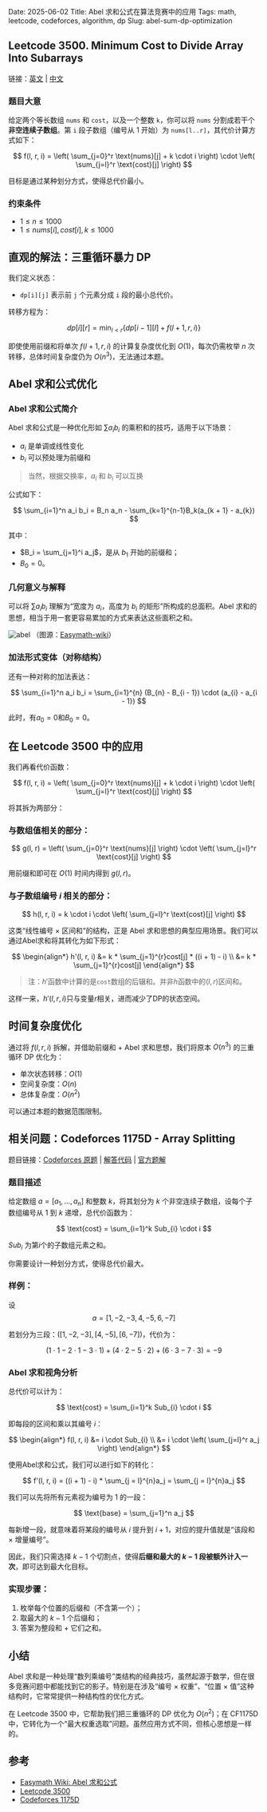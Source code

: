 Date: 2025-06-02
Title: Abel 求和公式在算法竞赛中的应用
Tags: math, leetcode, codeforces, algorithm, dp
Slug: abel-sum-dp-optimization

## Leetcode 3500. Minimum Cost to Divide Array Into Subarrays

链接：[英文][1] | [中文][2]

### 题目大意

给定两个等长数组 `nums` 和 `cost`，以及一个整数 `k`，你可以将 `nums` 分割成若干个**非空连续子数组**。第 `i` 段子数组（编号从 1 开始）为 `nums[l..r]`，其代价计算方式如下：

$$
f(l, r, i) = \left( \sum_{j=0}^r \text{nums}[j] + k \cdot i \right) \cdot \left( \sum_{j=l}^r \text{cost}[j] \right)
$$

目标是通过某种划分方式，使得总代价最小。

### 约束条件

* $1 \leq n \leq 1000$
* $1 \leq nums[i], cost[i], k \leq 1000$

## 直观的解法：三重循环暴力 DP

我们定义状态：

* `dp[i][j]` 表示前 `j` 个元素分成 `i` 段的最小总代价。

转移方程为：

$$
dp[i][r] = \min_{l < r} \left\{ dp[i-1][l] + f(l+1, r, i) \right\}
$$

即使使用前缀和将单次 $f(l+1, r, i)$ 的计算复杂度优化到 $O(1)$，每次仍需枚举 $n$ 次转移，总体时间复杂度仍为 $O(n^3)$，无法通过本题。

## Abel 求和公式优化

### Abel 求和公式简介

Abel 求和公式是一种优化形如 $\sum a_i b_i$ 的乘积和的技巧，适用于以下场景：

* $a_i$ 是单调或线性变化
* $b_i$ 可以预处理为前缀和

> 当然，根据交换率，$a_i$ 和 $b_i$ 可以互换

公式如下：

$$
\sum_{i=1}^n a_i b_i = B_n a_n - \sum_{k=1}^{n-1}B_k(a_{k + 1} - a_{k})
$$

其中：

* $B_i = \sum_{j=1}^i a_j$，是从 $b_1$ 开始的前缀和；
* $B_{0} = 0$。

### 几何意义与解释

可以将 $\sum a_i b_i$ 理解为“宽度为 $a_i$，高度为 $b_i$ 的矩形”所构成的总面积。Abel 求和的思想，相当于用一套更容易累加的方式来表达这些面积之和。

![abel](https://raw.githubusercontent.com/Wizmann/wizmann.github.com/refs/heads/source/content/statistics/Abel.png)
（图源：[Easymath-wiki][3]）

### 加法形式变体（对称结构）

还有一种对称的加法表达：

$$
\sum_{i=1}^n a_i b_i = \sum_{i=1}^{n} (B_{n} - B_{i - 1}) \cdot (a_{i} - a_{i - 1})
$$

此时，有$a_0 = 0$和$B_0 = 0$。

## 在 Leetcode 3500 中的应用

我们再看代价函数：

$$
f(l, r, i) = \left( \sum_{j=0}^r \text{nums}[j] + k \cdot i \right) \cdot \left( \sum_{j=l}^r \text{cost}[j] \right)
$$

将其拆为两部分：

### 与数组值相关的部分：

$$
g(l, r) = \left( \sum_{j=0}^r \text{nums}[j] \right) \cdot \left( \sum_{j=l}^r \text{cost}[j] \right)
$$

用前缀和即可在 $O(1)$ 时间内得到 $g(l, r)$。

### 与子数组编号 $i$ 相关的部分：

$$
h(l, r, i) = k \cdot i \cdot \left( \sum_{j=l}^r \text{cost}[j] \right)
$$

这类“线性编号 × 区间和”的结构，正是 Abel 求和思想的典型应用场景。我们可以通过Abel求和将其转化为如下形式：

$$
\begin{align*}
h'(l, r, i) &= k * \sum_{j=1}^{r}cost[j] * ((i + 1) - i) \\
&= k * \sum_{j=1}^{r}cost[j]
\end{align*}
$$

> 注：$h'$函数中计算的是`cost`数组的后辍和。并非$h$函数中的$(l, r)$区间和。

这样一来，$h'(l, r, i)$只与变量$r$相关，进而减少了DP的状态空间。

## 时间复杂度优化

通过将 $f(l, r, i)$ 拆解，并借助前缀和 + Abel 求和思想，我们将原本 $O(n^3)$ 的三重循环 DP 优化为：

* 单次状态转移：$O(1)$
* 空间复杂度：$O(n)$
* 总体复杂度：$O(n^2)$

可以通过本题的数据范围限制。

## 相关问题：Codeforces 1175D - Array Splitting

题目链接：[Codeforces 原题][4] | [解答代码][5] | [官方题解][6]

### 题目描述

给定数组 $a = [a_1, ..., a_n]$ 和整数 $k$，将其划分为 $k$ 个非空连续子数组，设每个子数组编号从 1 到 $k$ 递增，总代价函数为：

$$
\text{cost} = \sum_{i=1}^k Sub_{i} \cdot i
$$

$Sub_{i}$ 为第$i$个的子数组元素之和。

你需要设计一种划分方式，使得总代价最大。

### 样例：

设 
$$a = [1, -2, -3, 4, -5, 6, -7]$$

若划分为三段：$([1, -2, -3], [4, -5], [6, -7])$，代价为：

$$
(1\cdot1 -2\cdot1 -3\cdot1) + (4\cdot2 -5\cdot2) + (6\cdot3 -7\cdot3) = -9
$$

### Abel 求和视角分析

总代价可以计为：

$$
\text{cost} = \sum_{i=1}^k Sub_{i} \cdot i
$$

即每段的区间和乘以其编号 $i$：

$$
\begin{align*}
f(l, r, i) &= i \cdot  Sub_{i} \\ 
&= i \cdot \left( \sum_{j=l}^r a_j \right)
\end{align*}
$$

使用Abel求和公式，我们可以进行如下的转化：

$$
f'(l, r, i) = ((i + 1) - i) * \sum_{j = l}^{n}a_j = \sum_{j = l}^{n}a_j
$$

我们可以先将所有元素视为编号为 1 的一段：

$$
\text{base} = \sum_{j=1}^n a_j
$$

每新增一段，就意味着将某段的编号从 $i$ 提升到 $i+1$，对应的提升值就是“该段和 × 增量编号”。

因此，我们只需选择 $k-1$ 个切割点，使得**后缀和最大的 $k-1$ 段被额外计入一次**，即可达到最大化目标。

### 实现步骤：

1. 枚举每个位置的后缀和（不含第一个）；
2. 取最大的 $k-1$ 个后缀和；
3. 答案为整段和 + 它们之和。

## 小结

Abel 求和是一种处理“数列乘编号”类结构的经典技巧，虽然起源于数学，但在很多竞赛问题中都能找到它的影子。特别是在涉及“编号 × 权重”、“位置 × 值”这种结构时，它常常提供一种结构性的优化方式。

在 Leetcode 3500 中，它帮助我们把三重循环的 DP 优化为 $O(n^2)$；在 CF1175D 中，它转化为一个“最大权重选取”问题。虽然应用方式不同，但核心思想是一样的。

## 参考

* [Easymath Wiki: Abel 求和公式][3]
* [Leetcode 3500][1]
* [Codeforces 1175D][4]


[1]: https://leetcode.com/problems/minimum-cost-to-divide-array-into-subarrays/description/
[2]: https://leetcode.cn/problems/minimum-cost-to-divide-array-into-subarrays/description/
[3]: https://easymath.org/wiki/Abel_summation_formula
[4]: https://codeforces.com/contest/1175/problem/D
[5]: https://ideone.com/eMWXRL
[6]: https://codeforces.com/blog/entry/67484

